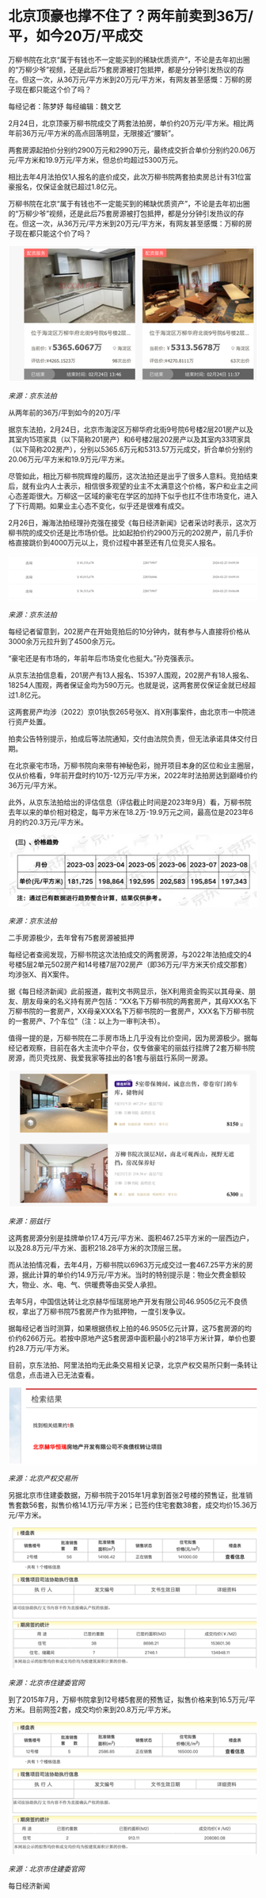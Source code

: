 # 北京顶豪也撑不住了？两年前卖到36万/平，如今20万/平成交

万柳书院在北京“属于有钱也不一定能买到的稀缺优质资产”，不论是去年初出圈的“万柳少爷”视频，还是此后75套房源被打包抵押，都是分分钟引发热议的存在。但这一次，从36万元/平方米到20万元/平方米，有网友甚至感慨：万柳的房子现在都只能这个价了吗？

每经记者：陈梦妤 每经编辑：魏文艺

2月24日，北京顶豪万柳书院成交了两套法拍房，单价约20万元/平方米。相比两年前36万元/平方米的高点回落明显，无限接近“腰斩”。

两套房源起拍价分别约2900万元和2990万元，最终成交折合单价分别约20.06万元/平方米和19.9万元/平方米，但总价均超过5300万元。

相比去年4月法拍仅1人报名的底价成交，此次万柳书院两套拍卖房总计有31位富豪报名，仅保证金就已超过1.8亿元。

万柳书院在北京“属于有钱也不一定能买到的稀缺优质资产”，不论是去年初出圈的“万柳少爷”视频，还是此后75套房源被打包抵押，都是分分钟引发热议的存在。但这一次，从36万元/平方米到20万元/平方米，有网友甚至感慨：万柳的房子现在都只能这个价了吗？

![7e64403113306822a5f98366a52b6107.jpg](https://raw.githubusercontent.com/qqhsx/qqnews_image/main/2024/02/26/北京顶豪也撑不住了？两年前卖到36万_平，如今20万_平成交/7e64403113306822a5f98366a52b6107.jpg)

_来源：京东法拍_

从两年前的36万/平到如今的20万/平

据京东法拍，2月24日，北京市海淀区万柳华府北街9号院6号楼2层201房产以及其室内15项家具（以下简称201房产）和6号楼2层202房产以及其室内33项家具（以下简称202房产），分别以5365.6万元和5313.57万元成交，折合单价分别约20.06万元/平方米和19.9万元/平方米。

尽管如此，相比万柳书院辉煌的履历，这次法拍还是出乎了很多人意料。竞拍结束后，就有业内人士表示，相信很多观望的业主不太满意这个价格，客户和业主之间心态差距很大。万柳这一区域的豪宅在学区的加持下似乎也扛不住市场变化，进入了下行周期。如果业主心态不变化，似乎还是很难有成交。

2月26日，瀚海法拍经理孙克强在接受《每日经济新闻》记者采访时表示，这次万柳书院的成交价还是比市场价低。比如起拍价约2900万元的202房产，前几手价格直接跳价到4000万元以上，竞价过程中甚至还有几位竞买人报名。

![9f6f21d31bd8de78851f3e3cccf89ac2.jpg](https://raw.githubusercontent.com/qqhsx/qqnews_image/main/2024/02/26/北京顶豪也撑不住了？两年前卖到36万_平，如今20万_平成交/9f6f21d31bd8de78851f3e3cccf89ac2.jpg)

 _来源：京东法拍_

每经记者留意到，202房产在开始竞拍后的10分钟内，就有参与人直接将价格从3000余万元拉升到了4500余万元。

“豪宅还是有市场的，年前年后市场变化也挺大。”孙克强表示。

从京东法拍信息看，201房产有13人报名、15397人围观，202房产有18人报名、18254人围观，两者保证金均为590万元。也就是说，这两套房仅保证金就已经超过1.8亿元。

这两套房产均涉（2022）京01执恢265号张X、肖X刑事案件，由北京市一中院进行资产处置。

拍卖公告特别提示，拍成后等法院通知，交付由法院负责，但无法承诺具体交付日期。

在北京豪宅市场，万柳书院向来带有神秘色彩，抛开项目本身的区位和业主圈层，仅从价格看，9年前开盘时约10万-12万元/平方米，2022年时法拍房达到巅峰价约36万元/平方米。

此外，从京东法拍给出的评估信息（评估截止时间是2023年9月）看，万柳书院去年以来的单价相对稳定，每平方米在18.2万-19.9万元之间，最高位是2023年6月的约20.3万元/平方米。

![fc1244c1d99a9b670ca761228fe5d837.jpg](https://raw.githubusercontent.com/qqhsx/qqnews_image/main/2024/02/26/北京顶豪也撑不住了？两年前卖到36万_平，如今20万_平成交/fc1244c1d99a9b670ca761228fe5d837.jpg)

_来源：京东法拍_

二手房源极少，去年曾有75套房源被抵押

每经记者查阅发现，万柳书院这次法拍成交的两套房源，与2022年法拍成交的4号楼5层2单元502房产和14号楼7层702房产（即36万元/平方米天价成交那套）均涉张X、肖X案件。

据《每日经济新闻》此前报道，裁判文书网显示，张X利用资金购买以其母亲、朋友、朋友母亲的名义持有房产包括：“XX名下万柳书院的两套房产，其母XXX名下万柳书院的一套房产，XX母亲XXX名下万柳书院的一套房产，XXX名下万柳书院的一套房产、7个车位”（注：以上为一审判决书）。

值得一提的是，万柳书院在二手房市场上几乎没有比价空间，因为房源极少。据每经记者观察，目前在各大主流中介平台，仅专做豪宅的丽兹行挂牌了2套万柳书院房源，而贝壳找房、我爱我家等挂出的各1套与丽兹行系同一房源。

![a39ce00d2f08ada3bfa1c2b5c835ba7b.jpg](https://raw.githubusercontent.com/qqhsx/qqnews_image/main/2024/02/26/北京顶豪也撑不住了？两年前卖到36万_平，如今20万_平成交/a39ce00d2f08ada3bfa1c2b5c835ba7b.jpg)

_来源：丽兹行_

这两套房源分别是挂牌单价17.4万元/平方米、面积467.25平方米的一层西边户，以及28.8万元/平方米、面积218.28平方米的次顶层三居。

而从法拍情况看，去年4月，万柳书院以6963万元成交过一套467.25平方米的房源，据此计算的单价约14.9万元/平方米。当时的特别提示是：物业欠费金额较大，物业、水、电、气、供暖费等由买受人承担。

去年5月，中国信达转让北京赫华恒瑞房地产开发有限公司46.9505亿元不良债权，拿出了万柳书院75套房产作为抵押物，一度引发争议。

据每经记者当时测算，如果根据债权上拍的46.9505亿元计算，这75套房源的均价约6266万元。若按中原地产这5套房源中面积最小的218平方米计算，单价也要约28.7万元/平方米。

目前，京东法拍、阿里法拍均无此条交易相关记录，北京产权交易所只剩一条转让信息，点击进入已无法查看。

![328856fd32ee719757b4581c44aca834.jpg](https://raw.githubusercontent.com/qqhsx/qqnews_image/main/2024/02/26/北京顶豪也撑不住了？两年前卖到36万_平，如今20万_平成交/328856fd32ee719757b4581c44aca834.jpg)

 _来源：北京产权交易所_

另据北京市住建委数据，万柳书院于2015年1月拿到首张2号楼的预售证，批准销售套数56套，拟售价格14.1万元/平方米；已签约住宅套数38套，成交均价15.36万元/平方米。

![42f73db2d79bd7c5b9d262858efb2705.jpg](https://raw.githubusercontent.com/qqhsx/qqnews_image/main/2024/02/26/北京顶豪也撑不住了？两年前卖到36万_平，如今20万_平成交/42f73db2d79bd7c5b9d262858efb2705.jpg)

_来源：北京市住建委官网_

到了2015年7月，万柳书院拿到12号楼5套房的预售证，拟售价格来到16.5万元/平方米。目前网签2套，成交均价来到20.8万元/平方米。

![1754a48fd01895936878b0fa9d290ee8.jpg](https://raw.githubusercontent.com/qqhsx/qqnews_image/main/2024/02/26/北京顶豪也撑不住了？两年前卖到36万_平，如今20万_平成交/1754a48fd01895936878b0fa9d290ee8.jpg)

_来源：北京市住建委官网_

每日经济新闻

